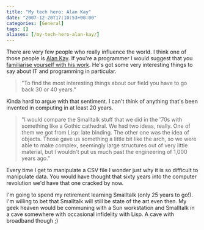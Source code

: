 ```yaml
---
title: "My tech hero: Alan Kay"
date: "2007-12-20T17:10:53+00:00"
categories: [General]
tags: []
aliases: [/my-tech-hero-alan-kay/]
---
```


There are very few people who really influence the world. I think one of those people is <a href="http://en.wikipedia.org/wiki/Alan_Kay">Alan Kay</a>. If you're a programmer I would suggest that you <a href="http://www.mprove.de/diplom/referencesKay.html">familiarise yourself with his work</a>. He's got some very interesting things to say about IT and programming in particular.

<blockquote>"To find the most interesting things about our field you have to go back 30 or 40 years."</blockquote>

Kinda hard to argue with that sentiment. I can't think of anything that's been invented in computing in at least 20 years.

<blockquote>"I would compare the Smalltalk stuff that we did in the '70s with something like a Gothic cathedral. We had two ideas, really. One of them we got from Lisp: late binding. The other one was the idea of objects. Those gave us something a little bit like the arch, so we were able to make complex, seemingly large structures out of very little material, but I wouldn't put us much past the engineering of 1,000 years ago."</blockquote>

Every time I get to manipulate a CSV file I wonder just why it is so difficult to manipulate data. You would have thought that sixty years into the computer revolution we'd have that one cracked by now.

I'm going to spend my retirement learning Smalltalk (only 25 years to go!). I'm willing to bet that Smalltalk will still be state of the art even then. My geek heaven would be communing with a Sun workstation and Smalltalk in a cave somewhere with occasional infidelity with Lisp. A cave with broadband though ;)
